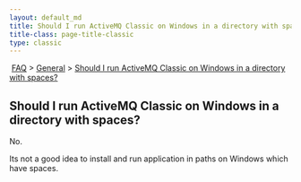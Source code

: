 ```yaml
---
layout: default_md
title: Should I run ActiveMQ Classic on Windows in a directory with spaces?
title-class: page-title-classic
type: classic
---
```


 [FAQ](faq) > [General](general) > [Should I run ActiveMQ Classic on Windows in a directory with spaces?](should-i-run-activemq-classic-on-windows-in-a-directory-with-spaces)


Should I run ActiveMQ Classic on Windows in a directory with spaces?
--------------------------------------------------------------------

No.

Its not a good idea to install and run application in paths on Windows which have spaces.

